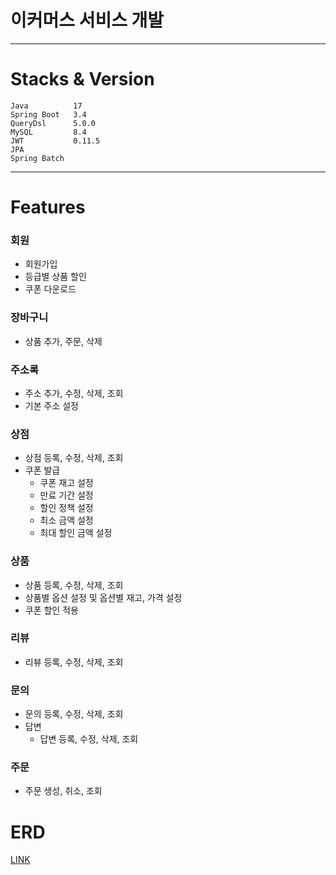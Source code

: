 # 이커머스 서비스 개발

---
# Stacks & Version
```
Java          17
Spring Boot   3.4
QueryDsl      5.0.0
MySQL         8.4
JWT           0.11.5
JPA
Spring Batch
```
---
# Features
### 회원
- 회원가입
- 등급별 상품 할인
- 쿠폰 다운로드

### 장바구니
- 상품 추가, 주문, 삭제  

### 주소록
- 주소 추가, 수정, 삭제, 조회
- 기본 주소 설정

### 상점
- 상점 등록, 수정, 삭제, 조회
- 쿠폰 발급
  - 쿠폰 재고 설정
  - 만료 기간 설정
  - 할인 정책 설정
  - 최소 금액 설정
  - 최대 할인 금액 설정

### 상품
- 상품 등록, 수정, 삭제, 조회
- 상품별 옵션 설정 및 옵션별 재고, 가격 설정
- 쿠폰 할인 적용

### 리뷰
- 리뷰 등록, 수정, 삭제, 조회

### 문의
- 문의 등록, 수정, 삭제, 조회
- 답변
  - 답변 등록, 수정, 삭제, 조회

### 주문
- 주문 생성, 취소, 조회

# ERD
[LINK](https://www.erdcloud.com/d/cMHPTMGbH3g5Z68iz)
